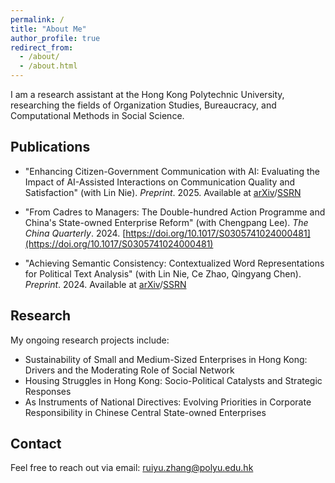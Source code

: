 ```yaml
---
permalink: /
title: "About Me"
author_profile: true
redirect_from: 
  - /about/
  - /about.html
---
```



I am a research assistant at the Hong Kong Polytechnic University, researching the fields of Organization Studies, Bureaucracy, and Computational Methods in Social Science.
    
Publications
------
  - "Enhancing Citizen-Government Communication with AI: Evaluating the Impact of AI-Assisted Interactions on Communication Quality and Satisfaction" (with Lin Nie). *Preprint*. 2025. Available at [arXiv](https://arxiv.org/abs/2501.10715)/[SSRN](https://papers.ssrn.com/sol3/papers.cfm?abstract_id=5107547)

  - "From Cadres to Managers: The Double-hundred Action Programme and China's State-owned Enterprise Reform" (with Chengpang Lee). *The China Quarterly*. 2024. [https://doi.org/10.1017/S0305741024000481](https://doi.org/10.1017/S0305741024000481)

  - "Achieving Semantic Consistency: Contextualized Word Representations for Political Text Analysis" (with Lin Nie, Ce Zhao, Qingyang Chen). *Preprint*. 2024. Available at [arXiv](https://arxiv.org/abs/2412.04505)/[SSRN](https://papers.ssrn.com/sol3/papers.cfm?abstract_id=5043698)
    
Research
------
My ongoing research projects include:
 
 - Sustainability of Small and Medium-Sized Enterprises in Hong Kong: Drivers and the Moderating Role of Social Network
 - Housing Struggles in Hong Kong: Socio-Political Catalysts and Strategic Responses
 - As Instruments of National Directives: Evolving Priorities in Corporate Responsibility in Chinese Central State-owned Enterprises    

Contact
------
Feel free to reach out via email: ruiyu.zhang@polyu.edu.hk
